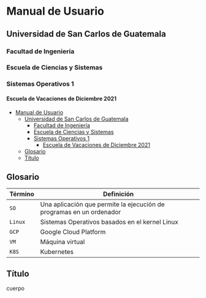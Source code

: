 # Manual de Usuario
## Universidad de San Carlos de Guatemala
### Facultad de Ingeniería
### Escuela de Ciencias y Sistemas
### Sistemas Operativos 1
#### Escuela de Vacaciones de Diciembre 2021

- [Manual de Usuario](#manual-de-usuario)
  - [Universidad de San Carlos de Guatemala](#universidad-de-san-carlos-de-guatemala)
    - [Facultad de Ingeniería](#facultad-de-ingeniería)
    - [Escuela de Ciencias y Sistemas](#escuela-de-ciencias-y-sistemas)
    - [Sistemas Operativos 1](#sistemas-operativos-1)
      - [Escuela de Vacaciones de Diciembre 2021](#escuela-de-vacaciones-de-diciembre-2021)
  - [Glosario](#glosario)
  - [Título](#título)

## Glosario
| Término | Definición                                                           |
| ------- | -------------------------------------------------------------------- |
| `SO`    | Una aplicación que permite la ejecución de programas en un ordenador |
| `Linux` | Sistemas Operativos basados en el kernel Linux                       |
| `GCP`   | Google Cloud Platform                                                |
| `VM`    | Máquina virtual                                                      |
| `K8S`   | Kubernetes                                                           |

## Título
cuerpo
